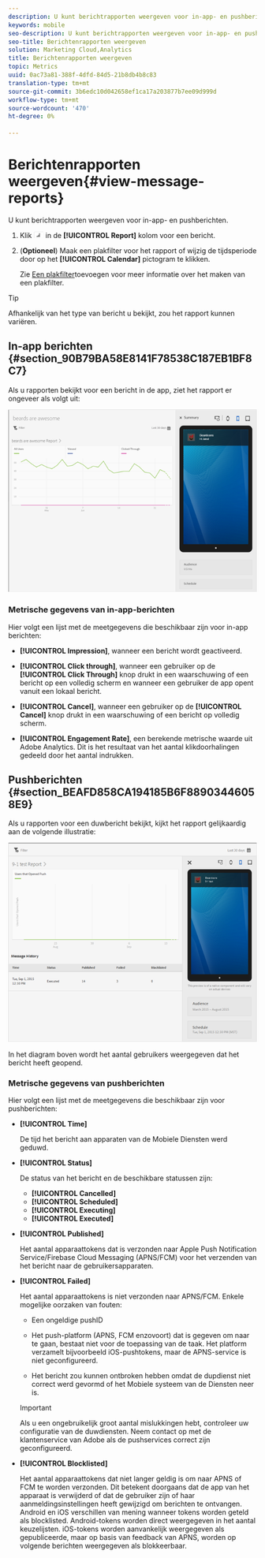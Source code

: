 ```yaml
---
description: U kunt berichtrapporten weergeven voor in-app- en pushberichten.
keywords: mobile
seo-description: U kunt berichtrapporten weergeven voor in-app- en pushberichten.
seo-title: Berichtenrapporten weergeven
solution: Marketing Cloud,Analytics
title: Berichtenrapporten weergeven
topic: Metrics
uuid: 0ac73a81-388f-4dfd-84d5-21b8db4b8c83
translation-type: tm+mt
source-git-commit: 3b6edc10d042658ef1ca17a203877b7ee09d999d
workflow-type: tm+mt
source-wordcount: '470'
ht-degree: 0%

---
```



# Berichtenrapporten weergeven{#view-message-reports}

U kunt berichtrapporten weergeven voor in-app- en pushberichten.

1. Klik ![rapportpictogram](assets/icon_report.png) in de **[!UICONTROL Report]** kolom voor een bericht.
1. (**Optioneel**) Maak een plakfilter voor het rapport of wijzig de tijdsperiode door op het **[!UICONTROL Calendar]** pictogram te klikken.

   Zie [Een plakfilter](/help/using/usage/reports-customize/t-sticky-filter.md)toevoegen voor meer informatie over het maken van een plakfilter.

>[!TIP]
>
>Afhankelijk van het type van bericht u bekijkt, zou het rapport kunnen variëren.

## In-app berichten {#section_90B79BA58E8141F78538C187EB1BF8C7}

Als u rapporten bekijkt voor een bericht in de app, ziet het rapport er ongeveer als volgt uit:

![rapportbericht](assets/report_message.png)

### Metrische gegevens van in-app-berichten

Hier volgt een lijst met de meetgegevens die beschikbaar zijn voor in-app berichten:

* **[!UICONTROL Impression]**, wanneer een bericht wordt geactiveerd.

* **[!UICONTROL Click through]**, wanneer een gebruiker op de **[!UICONTROL Click Through]** knop drukt in een waarschuwing of een bericht op een volledig scherm en wanneer een gebruiker de app opent vanuit een lokaal bericht.

* **[!UICONTROL Cancel]**, wanneer een gebruiker op de **[!UICONTROL Cancel]** knop drukt in een waarschuwing of een bericht op volledig scherm.

* **[!UICONTROL Engagement Rate]**, een berekende metrische waarde uit Adobe Analytics. Dit is het resultaat van het aantal klikdoorhalingen gedeeld door het aantal indrukken.

## Pushberichten {#section_BEAFD858CA194185B6F88903446058E9}

Als u rapporten voor een duwbericht bekijkt, kijkt het rapport gelijkaardig aan de volgende illustratie:

![pushbericht](assets/report_message_push.png)

In het diagram boven wordt het aantal gebruikers weergegeven dat het bericht heeft geopend.

### Metrische gegevens van pushberichten

Hier volgt een lijst met de meetgegevens die beschikbaar zijn voor pushberichten:

* **[!UICONTROL Time]**

   De tijd het bericht aan apparaten van de Mobiele Diensten werd geduwd.

* **[!UICONTROL Status]**

   De status van het bericht en de beschikbare statussen zijn:

   * **[!UICONTROL Cancelled]**
   * **[!UICONTROL Scheduled]**
   * **[!UICONTROL Executing]**
   * **[!UICONTROL Executed]**

* **[!UICONTROL Published]**

   Het aantal apparaattokens dat is verzonden naar Apple Push Notification Service/Firebase Cloud Messaging (APNS/FCM) voor het verzenden van het bericht naar de gebruikersapparaten.

* **[!UICONTROL Failed]**

   Het aantal apparaattokens is niet verzonden naar APNS/FCM. Enkele mogelijke oorzaken van fouten:

   * Een ongeldige pushID

   * Het push-platform (APNS, FCM enzovoort) dat is gegeven om naar te gaan, bestaat niet voor de toepassing van de taak. Het platform verzamelt bijvoorbeeld iOS-pushtokens, maar de APNS-service is niet geconfigureerd.

   * Het bericht zou kunnen ontbroken hebben omdat de dupdienst niet correct werd gevormd of het Mobiele systeem van de Diensten neer is.
   >[!IMPORTANT]
   >
   >Als u een ongebruikelijk groot aantal mislukkingen hebt, controleer uw configuratie van de duwdiensten. Neem contact op met de klantenservice van Adobe als de pushservices correct zijn geconfigureerd.

* **[!UICONTROL Blocklisted]**

   Het aantal apparaattokens dat niet langer geldig is om naar APNS of FCM te worden verzonden. Dit betekent doorgaans dat de app van het apparaat is verwijderd of dat de gebruiker zijn of haar aanmeldingsinstellingen heeft gewijzigd om berichten te ontvangen. Android en iOS verschillen van mening wanneer tokens worden geteld als blocklisted. Android-tokens worden direct weergegeven in het aantal keuzelijsten. iOS-tokens worden aanvankelijk weergegeven als gepubliceerde, maar op basis van feedback van APNS, worden op volgende berichten weergegeven als blokkeerbaar.
